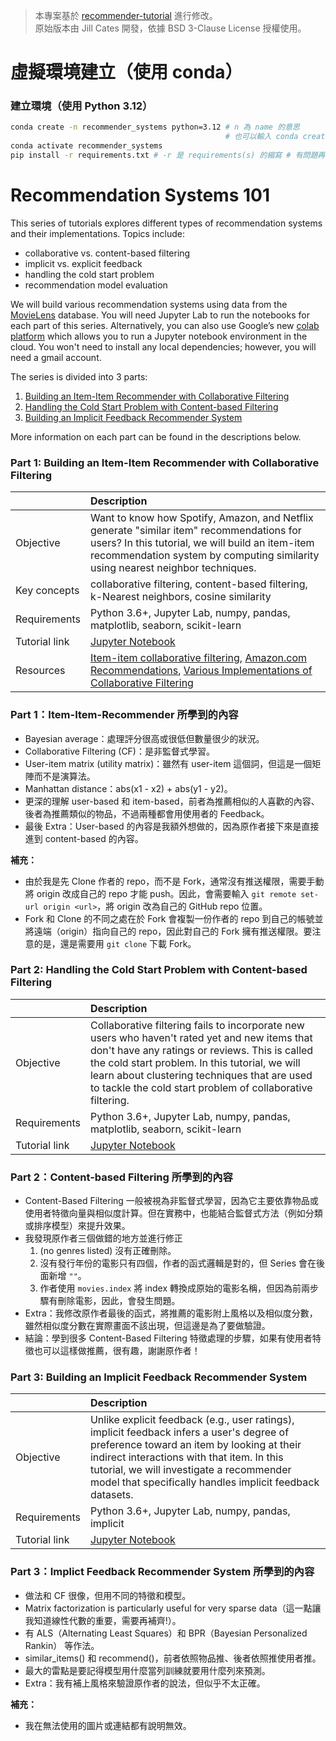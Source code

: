 > 本專案基於 [recommender-tutorial](https://github.com/topspinj/recommender-tutorial) 進行修改。  
> 原始版本由 Jill Cates 開發，依據 BSD 3-Clause License 授權使用。

# 虛擬環境建立（使用 conda）

### 建立環境（使用 Python 3.12）
```bash
conda create -n recommender_systems python=3.12 # n 為 name 的意思 
                                                # 也可以輸入 conda create --name recommender_systems python=3.12
conda activate recommender_systems
pip install -r requirements.txt # -r 是 requirements(s) 的縮寫 # 有問題再手動調整
```

# Recommendation Systems 101

This series of tutorials explores different types of recommendation systems and their implementations. Topics include:

- collaborative vs. content-based filtering
- implicit vs. explicit feedback
- handling the cold start problem
- recommendation model evaluation

We will build various recommendation systems using data from the [MovieLens](https://movielens.org/) database. You will need Jupyter Lab to run the notebooks for each part of this series. Alternatively, you can also use Google’s new [colab platform](https://colab.research.google.com) which allows you to run a Jupyter notebook environment in the cloud. You won't need to install any local dependencies; however, you will need a gmail account. 

The series is divided into 3 parts:

1. [Building an Item-Item Recommender with Collaborative Filtering](#part-1-building-an-item-item-recommender-with-collaborative-filtering)
2. [Handling the Cold Start Problem with Content-based Filtering](#part-2-handling-the-cold-start-problem-with-content-based-filtering)
3. [Building an Implicit Feedback Recommender System](#part-3-building-an-implicit-feedback-recommender-system)


More information on each part can be found in the descriptions below.

### Part 1: Building an Item-Item Recommender with Collaborative Filtering

| |Description |
|:-----------|:----------|
|Objective|Want to know how Spotify, Amazon, and Netflix generate "similar item" recommendations for users? In this tutorial, we will build an item-item recommendation system by computing similarity using nearest neighbor techniques.|
|Key concepts|collaborative filtering, content-based filtering, k-Nearest neighbors, cosine similarity|
|Requirements|Python 3.6+, Jupyter Lab, numpy, pandas, matplotlib, seaborn, scikit-learn|
|Tutorial link|[Jupyter Notebook](part-1-item-item-recommender.ipynb)|
|Resources|[Item-item collaborative filtering](https://www.wikiwand.com/en/Item-item_collaborative_filtering), [Amazon.com Recommendations](https://www.cs.umd.edu/~samir/498/Amazon-Recommendations.pdf), [Various Implementations of Collaborative Filtering](https://towardsdatascience.com/various-implementations-of-collaborative-filtering-100385c6dfe0) |

### Part 1：Item-Item-Recommender 所學到的內容
- Bayesian average：處理評分很高或很低但數量很少的狀況。  
- Collaborative Filtering (CF)：是非監督式學習。  
- User-item matrix (utility matrix)：雖然有 user-item 這個詞，但這是一個矩陣而不是演算法。  
- Manhattan distance：abs(x1 - x2) + abs(y1 - y2)。  
- 更深的理解 user-based 和 item-based，前者為推薦相似的人喜歡的內容、後者為推薦類似的物品，不過兩種都會用使用者的 Feedback。  
- 最後 Extra：User-based 的內容是我額外想做的，因為原作者接下來是直接進到 content-based 的內容。  

**補充：**   
- 由於我是先 Clone 作者的 repo，而不是 Fork，通常沒有推送權限，需要手動將 origin 改成自己的 repo 才能 push。因此，會需要輸入 `git remote set-url origin <url>`，將 origin 改為自己的 GitHub repo 位置。  
- Fork 和 Clone 的不同之處在於 Fork 會複製一份作者的 repo 到自己的帳號並將遠端（origin）指向自己的 repo，因此對自己的 Fork 擁有推送權限。要注意的是，還是需要用 `git clone` 下載 Fork。

### Part 2: Handling the Cold Start Problem with Content-based Filtering

| |Description |
|:-----------|:----------|
|Objective|Collaborative filtering fails to incorporate new users who haven't rated yet and new items that don't have any ratings or reviews. This is called the cold start problem. In this tutorial, we will learn about clustering techniques that are used to tackle the cold start problem of collaborative filtering.|
|Requirements|Python 3.6+, Jupyter Lab, numpy, pandas, matplotlib, seaborn, scikit-learn|
|Tutorial link|[Jupyter Notebook](part-2-cold-start-problem.ipynb)|

### Part 2：Content-based Filtering 所學到的內容  
- Content-Based Filtering 一般被視為非監督式學習，因為它主要依靠物品或使用者特徵向量與相似度計算。但在實務中，也能結合監督式方法（例如分類或排序模型）來提升效果。
- 我發現原作者三個做錯的地方並進行修正  
    1. (no genres listed) 沒有正確刪除。  
    2. 沒有發行年份的電影只有四個，作者的函式邏輯是對的，但 Series 會在後面新增 `""`。  
    3. 作者使用 `movies.index` 將 index 轉換成原始的電影名稱，但因為前兩步驟有刪除電影，因此，會發生問題。  
- Extra：我修改原作者最後的函式，將推薦的電影附上風格以及相似度分數，雖然相似度分數在實際畫面不該出現，但這邊是為了要做驗證。  
- 結論：學到很多 Content-Based Filtering 特徵處理的步驟，如果有使用者特徵也可以這樣做推薦，很有趣，謝謝原作者！

### Part 3: Building an Implicit Feedback Recommender System

| |Description |
|:-----------|:----------|
|Objective|Unlike explicit feedback (e.g., user ratings), implicit feedback infers a user's degree of preference toward an item by looking at their indirect interactions with that item. In this tutorial, we will investigate a recommender model that specifically handles implicit feedback datasets.|
|Requirements|Python 3.6+, Jupyter Lab, numpy, pandas, implicit|
|Tutorial link|[Jupyter Notebook](part-3-implicit-feedback-recommender.ipynb)|

### Part 3：Implict Feedback Recommender System 所學到的內容  
- 做法和 CF 很像，但用不同的特徵和模型。  
- Matrix factorization is particularly useful for very sparse data（這一點讓我知道線性代數的重要，需要再補齊!）。  
- 有 ALS（Alternating Least Squares）和 BPR（Bayesian Personalized Rankin） 等作法。  
- similar_items() 和 recommend()，前者依照物品推、後者依照推使用者推。  
- 最大的雷點是要記得模型用什麼當列訓練就要用什麼列來預測。  
- Extra：我有補上風格來驗證原作者的說法，但似乎不太正確。  

**補充：**  
- 我在無法使用的圖片或連結都有說明無效。